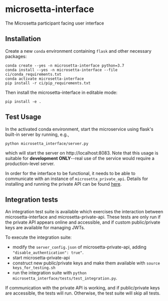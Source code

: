# microsetta-interface
The Microsetta participant facing user interface

## Installation
Create a new `conda` environment containing `flask` and other necessary packages:

```
conda create --yes -n microsetta-interface python=3.7
conda install --yes -n microsetta-interface --file ci/conda_requirements.txt
conda activate microsetta-interface
pip install -r ci/pip_requirements.txt
```

Then install the microsetta-interface in editable mode:

`pip install -e .`

## Test Usage

In the activated conda environment, start the microservice using flask's built-in server by running, e.g.,

`python microsetta_interface/server.py`

which will start the server on http://localhost:8083. Note that this usage is suitable for
**development ONLY**--real use of the service would require a production-level server.

In order for the interface to be functional, it needs to be able to communicate
with an instance of `microsetta_private_api`. Details for installing and
running the private API can be found
[here](https://github.com/biocore/microsetta-private-api/blob/master/README.md#installation).

## Integration tests

An integration test suite is available which exercises the interaction between microsetta-interface and microsetta-private-api. These tests are only run if the private API appears online and accessible, and if custom public/private keys are available for managing JWTs.

To execute the integration suite:

* modify the `server_config.json` of microsetta-private-api, adding `"disable_authentication": true"`. 
* start microsetta-private-api
* construct new public/private keys and make them available with `source keys_for_testing.sh`
* run the integration suite with `python microsetta_interface/tests/test_integration.py`.

If communication with the private API is working, and if public/private keys are accessible, the tests will run.  Otherwise, the test suite will skip all tests.
